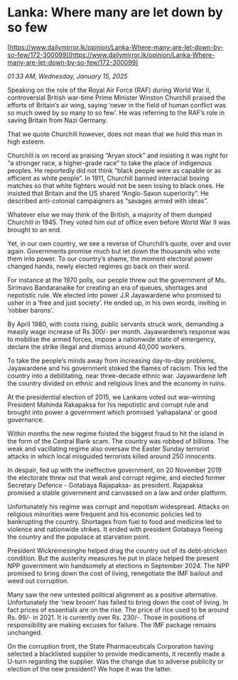 # Lanka: Where many are let down by so few

[https://www.dailymirror.lk/opinion/Lanka-Where-many-are-let-down-by-so-few/172-300099](https://www.dailymirror.lk/opinion/Lanka-Where-many-are-let-down-by-so-few/172-300099)

*01:33 AM, Wednesday, January 15, 2025*

Speaking on the role of the Royal Air Force (RAF) during World War II, controversial British war-time Prime Minister Winston Churchill praised the efforts of Britain’s air wing, saying ‘never in the field of human conflict was so much owed by so many to so few’. He was referring to the RAF’s role in saving Britain from Nazi Germany.

That we quote Churchill however, does not mean that we hold this man in high esteem.

Churchill is on record as praising “Aryan stock” and insisting it was right for “a stronger race, a higher-grade race” to take the place of indigenous peoples. He reportedly did not think “black people were as capable or as efficient as white people”. In 1911, Churchill banned interracial boxing matches so that white fighters would not be seen losing to black ones. He insisted that Britain and the US shared “Anglo-Saxon superiority”. He described anti-colonial campaigners as “savages armed with ideas”.

Whatever else we may think of the British, a majority of them dumped Churchill in 1945. They voted him out of office even before World War II was brought to an end.

Yet, in our own country, we see a reverse of Churchill’s quote, over and over again. Governments promise much but let down the thousands who vote them into power. To our country’s shame, the moment electoral power changed hands, newly elected regimes go back on their word.

For instance at the 1970 polls, our people threw out the government of Ms. Sirimavo Bandaranaike for creating an era of queues, shortages and nepotistic rule. We elected into power J.R Jayawardene who promised to usher in a ‘free and just society’. He ended up, in his own words, inviting in ‘robber barons’.

By April 1980, with costs rising, public servants struck work, demanding a measly wage increase of Rs 300/- per month. Jayawardene’s response was to mobilise the armed forces, impose a nationwide state of emergency, declare the strike illegal and dismiss around 40,000 workers.

To take the people’s minds away from increasing day-to-day problems, Jayawardene and his government stoked the flames of racism. This led the country into a debilitating, near three-decade ethnic war. Jayawardene left the country divided on ethnic and religious lines and the economy in ruins.

At the presidential election of 2015, we Lankans voted out war-winning President Mahinda Rakapaksa for his nepotistic and corrupt rule and brought into power a government which promised ‘yahapalana’ or good governance.

Within months the new regime foisted the biggest fraud to hit the island in the form of the Central Bank scam. The country was robbed of billions. The weak and vacillating regime also oversaw the Easter Sunday terrorist attacks in which local misguided terrorists killed around 250 innocents.

In despair, fed up with the ineffective government, on 20 November 2019 the electorate threw out that weak and corrupt regime, and elected former Secretary Defence - Gotabaya Rajapaksa- as president. Rajapaksa promised a stable government and canvassed on a law and order platform.

Unfortunately his regime was corrupt and nepotism widespread. Attacks on religious minorities were frequent and his economic policies led to bankrupting the country. Shortages from fuel to food and medicine led to violence and nationwide strikes. It ended with president Gotabaya fleeing the country and the populace at starvation point.

President Wickremesinghe helped drag the country out of its debt-stricken condition. But the austerity measures he put in place helped the present NPP government win handsomely at elections in September 2024. The NPP promised to bring down the cost of living, renegotiate the IMF bailout and weed out corruption.

Many saw the new untested political alignment as a positive alternative. Unfortunately the ‘new broom’ has failed to bring down the cost of living. In fact prices of essentials are on the rise. The price of rice used to be around Rs. 99/- in 2021. It is currently over Rs. 230/-. Those in positions of responsibility are making excuses for failure. The IMF package remains unchanged.

On the corruption front, the State Pharmaceuticals Corporation having selected a blacklisted supplier to provide medicaments, it recently made a U-turn regarding the supplier. Was the change due to adverse publicity or election of the new president? We hope it was the latter.

